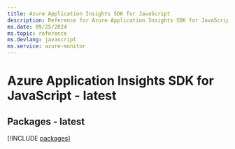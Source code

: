 ```yaml
---
title: Azure Application Insights SDK for JavaScript
description: Reference for Azure Application Insights SDK for JavaScript
ms.date: 09/25/2024
ms.topic: reference
ms.devlang: javascript
ms.service: azure-monitor
---
```

# Azure Application Insights SDK for JavaScript - latest
## Packages - latest
[!INCLUDE [packages](application-insights-index.md)]
